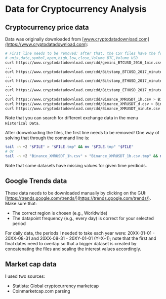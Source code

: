# Data for Cryptocurrency Analysis

## Cryptocurrency price data

Data was originally downloaded from [www.cryptodatadownload.com](https://www.cryptodatadownload.com):

```bash
# First line needs to be removed; after that, the CSV files have the following header:
# unix,date,symbol,open,high,low,close,Volume BTC,Volume USD
curl https://www.cryptodatadownload.com/cdd/gemini_BTCUSD_2016_1min.csv > data/Gemini_BTCUSD_2016_minute.csv
...
curl https://www.cryptodatadownload.com/cdd/Bitstamp_BTCUSD_2017_minute.csv > data/Bitstamp_BTCUSD_2017_minute.csv
...
curl https://www.cryptodatadownload.com/cdd/Bitstamp_ETHUSD_2017_minute.csv > data/Bitstamp_ETHUSD_2017_minute.csv
...
curl https://www.cryptodatadownload.com/cdd/Bitstamp_ETHUSD_2017_minute.csv > data/Bitstamp_ETHUSD_2017_minute.csv
...
curl https://www.cryptodatadownload.com/cdd/Binance_XMRUSDT_1h.csv > Binance_XMRUSDT_1h.csv
curl https://www.cryptodatadownload.com/cdd/Binance_XMRUSDT_d.csv > Binance_XMRUSDT_d.csv
curl https://www.cryptodatadownload.com/cdd/Binance_XMRUSDT_minute.csv > Binance_XMRUSDT_minute.csv
```

Note that you can search for different exchange data in the menu `Historical Data`.

After doownloading the files, the first line needs to be removed! One way of solving that through the command line is:
```bash
tail -n +2 "$FILE" > "$FILE.tmp" && mv "$FILE.tmp" "$FILE"
# Or
tail -n +2 "Binance_XMRUSDT_1h.csv" > "Binance_XMRUSDT_1h.csv.tmp" && mv "Binance_XMRUSDT_1h.csv.tmp" "Binance_XMRUSDT_1h.csv"
```

Note that some datasets have missing values for given time perdiods.

## Google Trends data

These data needs to be downloaded manually by clicking on the GUI: [https://trends.google.com/trends/](https://trends.google.com/trends/).
Make sure that:
- The correct region is chosen (e.g., Worldwide)
- The datapoint frequency (e.g., every day) is correct for your selected period

For daily data, the periods I needed to take each year were: 20XX-01-01 - 20XX-08-31 and 20XX-08-31 - 20XY-01-01 (Y=X+1); note that the first and final dates need to overlap so that a bigger dataset is created by concatenating the files and scaling the interest values accordingly.

## Market cap data

I used two sources:
- Statista: Global cryptocurrency marketcap
- Coinmarketcap.com parsing